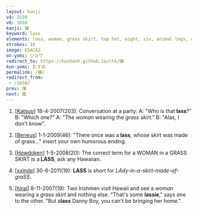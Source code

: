```yaml
---
layout: kanji
v4: 1530
v6: 1650
kanji: 嬢
keyword: lass
elements: lass, woman, grass skirt, top hat, eight, six, animal legs, celery, scarf
strokes: 16
image: E5ACA2
on-yomi: ジョウ
redirect_to: https://hochanh.github.io/rtk/嬢
kun-yomi: むすめ
permalink: /嬢/
redirect_from:
 - /1650/
prev: 壌
next: 毒
---
```


1) [<a href="http://kanji.koohii.com/profile/Katsuo">Katsuo</a>] 18-4-2007(203): Conversation at a party: A: &quot;Who is that<strong> lass</strong>?&quot; B: &quot;Which one?&quot; A: &quot;The <em>woman</em> wearing the <em>grass skirt</em>.&quot; B: &quot;Alas, I don&#039;t know&quot;.

2) [<a href="http://kanji.koohii.com/profile/Beneus">Beneus</a>] 1-1-2009(46): &quot;There once was a<strong> lass</strong>, whose skirt was made of grass...&quot; insert your own humorous ending.

3) [<a href="http://kanji.koohii.com/profile/Howdoken">Howdoken</a>] 1-5-2008(20): The correct term for a WOMAN in a GRASS SKIRT is a<strong> LASS</strong>, ask any Hawaiian.

4) [<a href="http://kanji.koohii.com/profile/xxinde">xxinde</a>] 30-6-2011(19): <strong>LASS</strong> is short for <em>LAdy-in-a-skirt-made-of-graSS</em>.

5) [<a href="http://kanji.koohii.com/profile/hirai">hirai</a>] 8-11-2007(19): Two Irishmen visit Hawaii and see a <em>woman</em> wearing a <em>grass skirt</em> and nothing else. &quot;That&#039;s some <strong>lassie</strong>,&quot; says one to the other. &quot;But a<strong>lass</strong> Danny Boy, you can&#039;t be bringing her home.&quot;.


